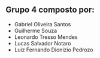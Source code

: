 ## Grupo 4 composto por:

-   Gabriel Oliveira Santos
-   Guilherme Souza
-   Leonardo Tresso Mendes
-   Lucas Salvador Notaro
-   Luiz Fernando Dionizio Pedrozo
